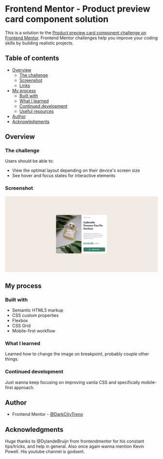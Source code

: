 # Frontend Mentor - Product preview card component solution

This is a solution to the [Product preview card component challenge on Frontend Mentor](https://www.frontendmentor.io/challenges/product-preview-card-component-GO7UmttRfa). Frontend Mentor challenges help you improve your coding skills by building realistic projects.

## Table of contents

- [Overview](#overview)
  - [The challenge](#the-challenge)
  - [Screenshot](#screenshot)
  - [Links](#links)
- [My process](#my-process)
  - [Built with](#built-with)
  - [What I learned](#what-i-learned)
  - [Continued development](#continued-development)
  - [Useful resources](#useful-resources)
- [Author](#author)
- [Acknowledgments](#acknowledgments)

## Overview

### The challenge

Users should be able to:

- View the optimal layout depending on their device's screen size
- See hover and focus states for interactive elements

### Screenshot

![](/design/screenshot.png)

## My process

### Built with

- Semantic HTML5 markup
- CSS custom properties
- Flexbox
- CSS Grid
- Mobile-first workflow

### What I learned

Learned how to change the image on breakpoint, probably couple other things.

### Continued development

Just wanna keep focusing on improving vanila CSS and specifically mobile-first approach.

## Author

- Frontend Mentor - [@DarkCityTreno](https://www.frontendmentor.io/profile/DarkCityTreno)

## Acknowledgments

Huge thanks to @DylandeBruijn from frontendmentor for his constant tips/tricks, and help in general. Also once again wanna mention Kevin Powell. His youtube channel is godsent.
